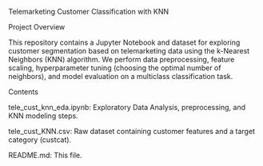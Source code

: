 Telemarketing Customer Classification with KNN

Project Overview

This repository contains a Jupyter Notebook and dataset for exploring customer segmentation based on telemarketing data using the k-Nearest Neighbors (KNN) algorithm. We perform data preprocessing, feature scaling, hyperparameter tuning (choosing the optimal number of neighbors), and model evaluation on a multiclass classification task.

Contents

tele_cust_knn_eda.ipynb: Exploratory Data Analysis, preprocessing, and KNN modeling steps.

tele_cust_KNN.csv: Raw dataset containing customer features and a target category (custcat).

README.md: This file.
